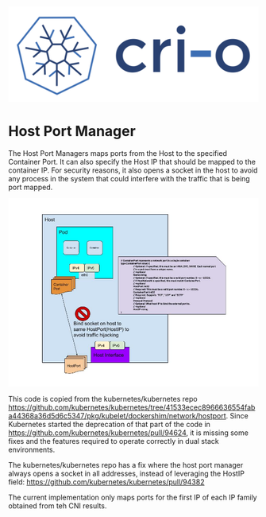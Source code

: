 ![CRI-O logo](https://github.com/cri-o/cri-o/blob/master/logo/crio-logo.svg?raw=true)
# Host Port Manager

The Host Port Managers maps ports from the Host to the specified Container Port.
It can also specify the Host IP that should be mapped to the container IP.
For security reasons, it also opens a socket in the host to avoid any process in the system
that could interfere with the traffic that is being port mapped.

![hostport](HostPort.jpg "Container Host Port")

This code is copied from the kubernetes/kubernetes repo
https://github.com/kubernetes/kubernetes/tree/41533ecec8966636554faba44368a36d5d6c5347/pkg/kubelet/dockershim/network/hostport.
Since Kubernetes started the deprecation of that part of the code in
https://github.com/kubernetes/kubernetes/pull/94624, it is missing some fixes and the features required to operate correctly in dual stack environments.

The kubernetes/kubernetes repo has a fix where the host port manager always opens a socket in all addresses, instead of leveraging the HostIP field:
https://github.com/kubernetes/kubernetes/pull/94382

The current implementation only maps ports for the first IP of each IP family obtained from teh CNI results.

